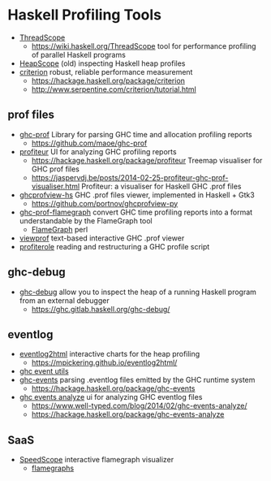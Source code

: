 # Haskell Profiling Tools

* [ThreadScope](https://github.com/haskell/ThreadScope)
  + https://wiki.haskell.org/ThreadScope
    tool for performance profiling of parallel Haskell programs
* [HeapScope](https://github.com/kfish/heapscope) (old)
  inspecting Haskell heap profiles
* [criterion](https://github.com/haskell/criterion)
  robust, reliable performance measurement
  + https://hackage.haskell.org/package/criterion
  + http://www.serpentine.com/criterion/tutorial.html

## prof files

* [ghc-prof](https://hackage.haskell.org/package/ghc-prof)
  Library for parsing GHC time and allocation profiling reports
  + https://github.com/maoe/ghc-prof
* [profiteur](https://github.com/jaspervdj/profiteur)
  UI for analyzing GHC profiling reports
  + https://hackage.haskell.org/package/profiteur
    Treemap visualiser for GHC prof files
  + https://jaspervdj.be/posts/2014-02-25-profiteur-ghc-prof-visualiser.html
    Profiteur: a visualiser for Haskell GHC .prof files
* [ghcprofview-hs](https://github.com/portnov/ghcprofview-hs)
  GHC .prof files viewer, implemented in Haskell + Gtk3
  + https://github.com/portnov/ghcprofview-py
* [ghc-prof-flamegraph](https://github.com/fpco/ghc-prof-flamegraph)
  convert GHC time profiling reports into a format understandable by the FlameGraph tool
  + [FlameGraph](https://github.com/brendangregg/FlameGraph) perl
* [viewprof](https://github.com/maoe/viewprof)
  text-based interactive GHC .prof viewer
* [profiterole](https://github.com/ndmitchell/profiterole)
  reading and restructuring a GHC profile script

## ghc-debug

* [ghc-debug](https://gitlab.haskell.org/ghc/ghc-debug)
  allow you to inspect the heap of a running Haskell program from an external debugger
  + https://ghc.gitlab.haskell.org/ghc-debug/


## eventlog

* [eventlog2html](https://github.com/mpickering/eventlog2html)
  interactive charts for the heap profiling
  + https://mpickering.github.io/eventlog2html/
* [ghc event utils](https://github.com/well-typed/ghc-events-util)
* [ghc-events](https://github.com/haskell/ghc-events)
  parsing .eventlog files emitted by the GHC runtime system
  + https://hackage.haskell.org/package/ghc-events
* [ghc events analyze](https://github.com/well-typed/ghc-events-analyze)
  ui for analyzing GHC eventlog files
  + https://www.well-typed.com/blog/2014/02/ghc-events-analyze/
  + https://hackage.haskell.org/package/ghc-events-analyze

## SaaS

* [SpeedScope](https://www.speedscope.app/)
  interactive flamegraph visualizer
  + [flamegraphs](https://www.brendangregg.com/FlameGraphs/cpuflamegraphs.html)
